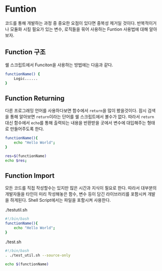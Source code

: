 # Funtion
코드를 통해 개발하는 과정 중 중요한 요점이 있다면 중복성 제거일 것이다. 반복적이거나 모듈화 시킬 필요가 있는 변수, 로직들을 묶어 사용하는 Funtion 사용법에 대해 알아보자.

## Function 구조
쉘 스크립트에서 Funciton을 사용하는 방법에는 다음과 같다.
```bash
functionName() {
    Logic......
}
```
## Function Returning
다른 프로그래밍 언어를 사용하다보면 함수에서 ``return``을 많이 봤을것이다. 잠시 검색을 통해 알아보면 ``return``이라는 단어를 쉘 스크립트에서 볼수가 없다.
따라서 ``return`` 대신 함수에서 ``echo``를 통해 출력되는 내용을 반환받을 곳에서 변수에 대입해주는 형태로 만들어주도록 한다.
```bash
functionName(){
    echo "Hello World";
}

res=$(functionName)
echo $res;
```
## Function Import

모든 코드를 직접 작성할수는 있지만 많은 시간과 지식이 필요로 한다. 따라서 대부분의 개발자들을 타인이 미리 작성해놓은 함수, 변수 등이 담긴 라이브러리를 포함시켜 개발을 하게된다.
Shell Script에서는 파일을 포함시켜 사용한다.

./testutil.sh
```bash
#!/bin/bash
functionName(){
    echo "Hello World";
}

```
./test.sh
```bash
#!/bin/bash
. ./test_util.sh --source-only

echo $(functionName)
```